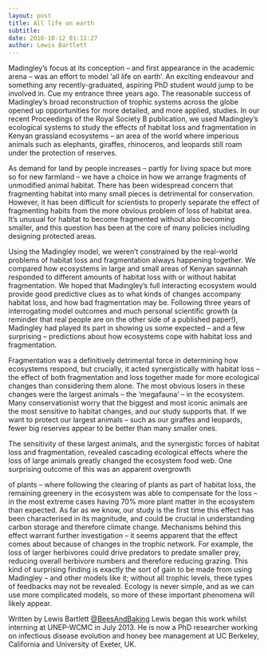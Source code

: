 ```yaml
---
layout: post
title: All life on earth
subtitle:
date: 2016-10-12 01:11:27
author: Lewis Bartlett 
---
```


Madingley’s focus at its conception – and first appearance in the academic arena – was an effort to model ‘all life on earth’. An exciting endeavour and something any recently-graduated, aspiring PhD student would jump to be involved in. Cue my entrance three years ago. The reasonable success of Madingley’s broad reconstruction of trophic systems across the globe opened up opportunities for more detailed, and more applied, studies. In our recent Proceedings of the Royal Society B publication, we used Madingley’s ecological systems to study the effects of habitat loss and fragmentation in Kenyan grassland ecosystems – an area of the world where imperious animals such as elephants, giraffes, rhinoceros, and leopards still roam under the protection of reserves.

As demand for land by people increases – partly for living space but more so for new farmland – we have a choice in how we arrange fragments of unmodified animal habitat. There has been widespread concern that fragmenting habitat into many small pieces is detrimental for conservation. However, it has been difficult for scientists to properly separate the effect of fragmenting habits from the more obvious problem of loss of habitat area. It’s unusual for habitat to become fragmented without also becoming smaller, and this question has been at the core of many policies including designing protected areas.

Using the Madingley model, we weren’t constrained by the real-world problems of habitat loss and fragmentation always happening together. We compared how ecosystems in large and small areas of Kenyan savannah responded to different amounts of habitat loss with or without habitat fragmentation. We hoped that Madingley’s full interacting ecosystem would provide good predictive clues as to what kinds of changes accompany habitat loss, and how bad fragmentation may be. Following three years of interrogating model outcomes and much personal scientific growth (a reminder that real people are on the other side of a published paper!), Madingley had played its part in showing us some expected – and a few surprising – predictions about how ecosystems cope with habitat loss and fragmentation.

Fragmentation was a definitively detrimental force in determining how ecosystems respond, but crucially, it acted synergistically with habitat loss – the effect of both fragmentation and loss together made for more ecological changes than considering them alone. The most obvious losers in these changes were the largest animals – the ‘megafauna’ – in the ecosystem. Many conservationist worry that the biggest and most iconic animals are the most sensitive to habitat changes, and our study supports that. If we want to protect our largest animals – such as our giraffes and leopards, fewer big reserves appear to be better than many smaller ones.

The sensitivity of these largest animals, and the synergistic forces of habitat loss and fragmentation, revealed cascading ecological effects where the loss of large animals greatly changed the ecosystem food web. One surprising outcome of this was an apparent overgrowth

of plants – where following the clearing of plants as part of habitat loss, the remaining greenery in the ecosystem was able to compensate for the loss – in the most extreme cases having 70% more plant matter in the ecosystem than expected. As far as we know, our study is the first time this effect has been characterised in its magnitude, and could be crucial in understanding carbon storage and therefore climate change. Mechanisms behind this effect warrant further investigation – it seems apparent that the effect comes about because of changes in the trophic network. For example, the loss of larger herbivores could drive predators to predate smaller prey, reducing overall herbivore numbers and therefore reducing grazing. This kind of surprising finding is exactly the sort of gain to be made from using Madingley – and other models like it; without all trophic levels, these types of feedbacks may not be revealed. Ecology is never simple, and as we can use more complicated models, so more of these important phenomena will likely appear.

Written by Lewis Bartlett [@BeesAndBaking](http://twitter.com/BeesAndBaking) Lewis began this work whilst interning at UNEP-WCMC in July 2013. He is now a PhD researcher working on infectious disease evolution and honey bee management at UC Berkeley, California and University of Exeter, UK.
